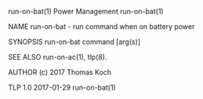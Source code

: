 run-on-bat(1)                              Power Management                              run-on-bat(1)

NAME
       run-on-bat - run command when on battery power

SYNOPSIS
       run-on-bat command [arg(s)]

SEE ALSO
       run-on-ac(1), tlp(8).

AUTHOR
       (c) 2017 Thomas Koch <linrunner at gmx.net>

TLP 1.0                                       2017-01-29                                 run-on-bat(1)
